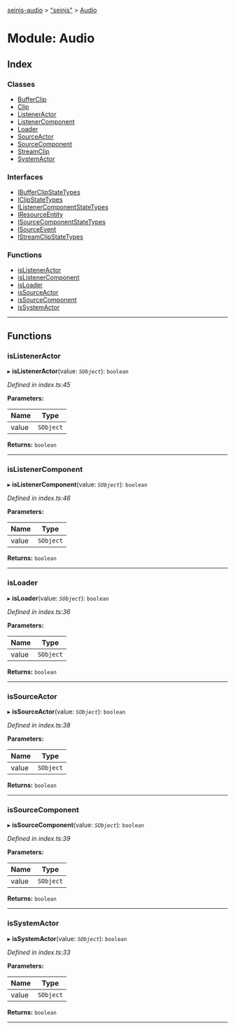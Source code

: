 [seinjs-audio](../README.md) > ["seinjs"](../modules/_seinjs_.md) > [Audio](../modules/_seinjs_.audio.md)

# Module: Audio

## Index

### Classes

* [BufferClip](../classes/_seinjs_.audio.bufferclip.md)
* [Clip](../classes/_seinjs_.audio.clip.md)
* [ListenerActor](../classes/_seinjs_.audio.listeneractor.md)
* [ListenerComponent](../classes/_seinjs_.audio.listenercomponent.md)
* [Loader](../classes/_seinjs_.audio.loader.md)
* [SourceActor](../classes/_seinjs_.audio.sourceactor.md)
* [SourceComponent](../classes/_seinjs_.audio.sourcecomponent.md)
* [StreamClip](../classes/_seinjs_.audio.streamclip.md)
* [SystemActor](../classes/_seinjs_.audio.systemactor.md)

### Interfaces

* [IBufferClipStateTypes](../interfaces/_seinjs_.audio.ibufferclipstatetypes.md)
* [IClipStateTypes](../interfaces/_seinjs_.audio.iclipstatetypes.md)
* [IListenerComponentStateTypes](../interfaces/_seinjs_.audio.ilistenercomponentstatetypes.md)
* [IResourceEntity](../interfaces/_seinjs_.audio.iresourceentity.md)
* [ISourceComponentStateTypes](../interfaces/_seinjs_.audio.isourcecomponentstatetypes.md)
* [ISourceEvent](../interfaces/_seinjs_.audio.isourceevent.md)
* [IStreamClipStateTypes](../interfaces/_seinjs_.audio.istreamclipstatetypes.md)

### Functions

* [isListenerActor](_seinjs_.audio.md#islisteneractor)
* [isListenerComponent](_seinjs_.audio.md#islistenercomponent)
* [isLoader](_seinjs_.audio.md#isloader)
* [isSourceActor](_seinjs_.audio.md#issourceactor)
* [isSourceComponent](_seinjs_.audio.md#issourcecomponent)
* [isSystemActor](_seinjs_.audio.md#issystemactor)

---

## Functions

<a id="islisteneractor"></a>

###  isListenerActor

▸ **isListenerActor**(value: *`SObject`*): `boolean`

*Defined in index.ts:45*

**Parameters:**

| Name | Type |
| ------ | ------ |
| value | `SObject` |

**Returns:** `boolean`

___
<a id="islistenercomponent"></a>

###  isListenerComponent

▸ **isListenerComponent**(value: *`SObject`*): `boolean`

*Defined in index.ts:46*

**Parameters:**

| Name | Type |
| ------ | ------ |
| value | `SObject` |

**Returns:** `boolean`

___
<a id="isloader"></a>

###  isLoader

▸ **isLoader**(value: *`SObject`*): `boolean`

*Defined in index.ts:36*

**Parameters:**

| Name | Type |
| ------ | ------ |
| value | `SObject` |

**Returns:** `boolean`

___
<a id="issourceactor"></a>

###  isSourceActor

▸ **isSourceActor**(value: *`SObject`*): `boolean`

*Defined in index.ts:38*

**Parameters:**

| Name | Type |
| ------ | ------ |
| value | `SObject` |

**Returns:** `boolean`

___
<a id="issourcecomponent"></a>

###  isSourceComponent

▸ **isSourceComponent**(value: *`SObject`*): `boolean`

*Defined in index.ts:39*

**Parameters:**

| Name | Type |
| ------ | ------ |
| value | `SObject` |

**Returns:** `boolean`

___
<a id="issystemactor"></a>

###  isSystemActor

▸ **isSystemActor**(value: *`SObject`*): `boolean`

*Defined in index.ts:33*

**Parameters:**

| Name | Type |
| ------ | ------ |
| value | `SObject` |

**Returns:** `boolean`

___

